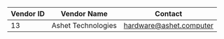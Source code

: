 | Vendor ID | Vendor Name        | Contact                 |
| --------- | ------------------ | ----------------------- |
| 13        | Ashet Technologies | hardware@ashet.computer |
